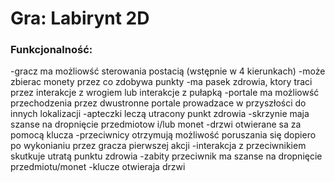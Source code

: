 # Gra: Labirynt 2D
### Funkcjonalność:
-gracz ma możliowść sterowania postacią (wstępnie w 4 kierunkach)
-może zbierac monety przez co zdobywa punkty
-ma pasek zdrowia, ktory traci przez interakcje z wrogiem lub interakcje z pułapką
-portale ma możliowść przechodzenia przez dwustronne portale prowadzace w przyszłości do innych lokalizacji
-apteczki leczą utracony punkt zdrowia
-skrzynie maja szanse na dropnięcie przedmiotow i/lub monet
-drzwi otwierane sa za pomocą klucza
-przeciwnicy otrzymują możliwość poruszania się dopiero po wykonianiu przez gracza pierwszej akcji
-interakcja z przeciwnikiem skutkuje utratą punktu zdrowia
-zabity przeciwnik ma szanse na dropnięcie przedmiotu/monet
-klucze otwieraja drzwi
